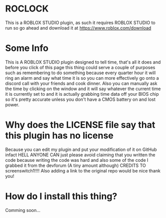 # ROCLOCK

This is a ROBLOX STUDIO plugin, as such it requires ROBLOX STUDIO to run so go ahead and download it at https://www.roblox.com/download

# Some Info

This is A ROBLOX STUDIO plugin designed to tell time, that's all it does and before you click of this page this thing could serve a couple
of purposes such as remembering to do something because every quarter hour it will ring an alarm and say what time it is so you can more
effectively go onto a discord call with your friends and cook dinner. Also you can manually ask the time by clicking on the window and it
will say whatever the current time it is currently set to and it is actually grabbing time data off your BIOS chip so it's pretty accurate
unless you don't have a CMOS battery on and lost power.

# Why does the LICENSE file say that this plugin has no license
Because you can edit my plugin and put your modification of it on GitHub infact HELL ANYONE CAN just please avoid claiming that you
written the code because writing the code was hard and also some of the code I grabbed it from the devforum (A tiny amount although)
CREDITS TO screenswitch1!!!! Also adding a link to the original repo would be nice thank you!

# How do I install this thing?

Comming soon...
